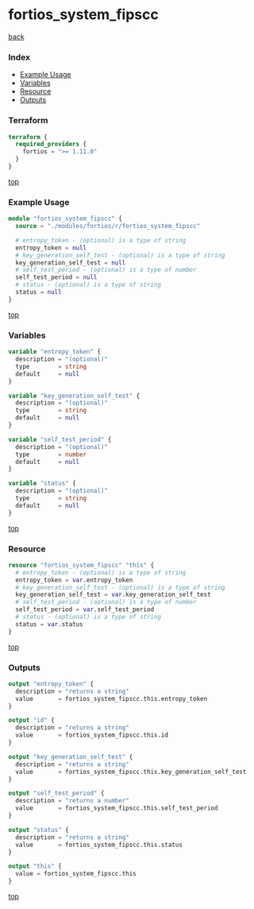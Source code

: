 # fortios_system_fipscc

[back](../fortios.md)

### Index

- [Example Usage](#example-usage)
- [Variables](#variables)
- [Resource](#resource)
- [Outputs](#outputs)

### Terraform

```terraform
terraform {
  required_providers {
    fortios = ">= 1.11.0"
  }
}
```

[top](#index)

### Example Usage

```terraform
module "fortios_system_fipscc" {
  source = "./modules/fortios/r/fortios_system_fipscc"

  # entropy_token - (optional) is a type of string
  entropy_token = null
  # key_generation_self_test - (optional) is a type of string
  key_generation_self_test = null
  # self_test_period - (optional) is a type of number
  self_test_period = null
  # status - (optional) is a type of string
  status = null
}
```

[top](#index)

### Variables

```terraform
variable "entropy_token" {
  description = "(optional)"
  type        = string
  default     = null
}

variable "key_generation_self_test" {
  description = "(optional)"
  type        = string
  default     = null
}

variable "self_test_period" {
  description = "(optional)"
  type        = number
  default     = null
}

variable "status" {
  description = "(optional)"
  type        = string
  default     = null
}
```

[top](#index)

### Resource

```terraform
resource "fortios_system_fipscc" "this" {
  # entropy_token - (optional) is a type of string
  entropy_token = var.entropy_token
  # key_generation_self_test - (optional) is a type of string
  key_generation_self_test = var.key_generation_self_test
  # self_test_period - (optional) is a type of number
  self_test_period = var.self_test_period
  # status - (optional) is a type of string
  status = var.status
}
```

[top](#index)

### Outputs

```terraform
output "entropy_token" {
  description = "returns a string"
  value       = fortios_system_fipscc.this.entropy_token
}

output "id" {
  description = "returns a string"
  value       = fortios_system_fipscc.this.id
}

output "key_generation_self_test" {
  description = "returns a string"
  value       = fortios_system_fipscc.this.key_generation_self_test
}

output "self_test_period" {
  description = "returns a number"
  value       = fortios_system_fipscc.this.self_test_period
}

output "status" {
  description = "returns a string"
  value       = fortios_system_fipscc.this.status
}

output "this" {
  value = fortios_system_fipscc.this
}
```

[top](#index)